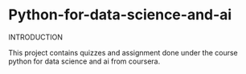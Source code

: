 # Python-for-data-science-and-ai



INTRODUCTION 


This project contains quizzes and assignment done under the course python for data science and ai from coursera. 
